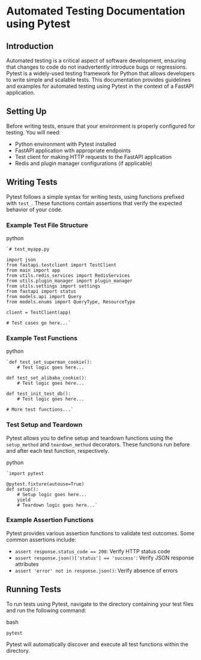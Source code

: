 # Automated Testing Documentation using Pytest

## Introduction

Automated testing is a critical aspect of software development, ensuring that changes to code do not inadvertently introduce bugs or regressions. Pytest is a widely-used testing framework for Python that allows developers to write simple and scalable tests. This documentation provides guidelines and examples for automated testing using Pytest in the context of a FastAPI application.

## Setting Up

Before writing tests, ensure that your environment is properly configured for testing. You will need:

- Python environment with Pytest installed
- FastAPI application with appropriate endpoints
- Test client for making HTTP requests to the FastAPI application
- Redis and plugin manager configurations (if applicable)

## Writing Tests

Pytest follows a simple syntax for writing tests, using functions prefixed with `test_`. These functions contain assertions that verify the expected behavior of your code.

### Example Test File Structure

python

    `# test_myapp.py

    import json
    from fastapi.testclient import TestClient
    from main import app
    from utils.redis_services import RedisServices
    from utils.plugin_manager import plugin_manager
    from utils.settings import settings
    from fastapi import status
    from models.api import Query
    from models.enums import QueryType, ResourceType

    client = TestClient(app)

    # Test cases go here...`

### Example Test Functions

python

    `def test_set_superman_cookie():
        # Test logic goes here...

    def test_set_alibaba_cookie():
        # Test logic goes here...

    def test_init_test_db():
        # Test logic goes here...

    # More test functions...`

### Test Setup and Teardown

Pytest allows you to define setup and teardown functions using the `setup_method` and `teardown_method` decorators. These functions run before and after each test function, respectively.

python

    `import pytest

    @pytest.fixture(autouse=True)
    def setup():
        # Setup logic goes here...
        yield
        # Teardown logic goes here...`

### Example Assertion Functions

Pytest provides various assertion functions to validate test outcomes. Some common assertions include:

- `assert response.status_code == 200`: Verify HTTP status code
- `assert response.json()['status'] == 'success'`: Verify JSON response attributes
- `assert 'error' not in response.json()`: Verify absence of errors

## Running Tests

To run tests using Pytest, navigate to the directory containing your test files and run the following command:

bash

`pytest`

Pytest will automatically discover and execute all test functions within the directory.
